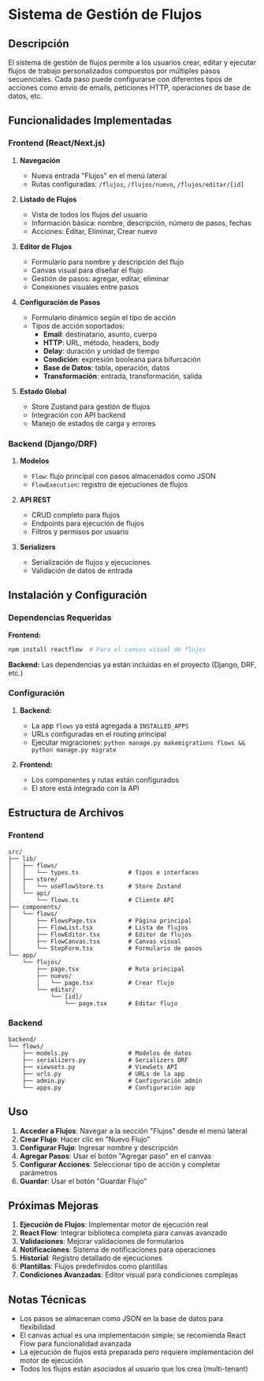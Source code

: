 # Sistema de Gestión de Flujos

## Descripción

El sistema de gestión de flujos permite a los usuarios crear, editar y ejecutar flujos de trabajo personalizados compuestos por múltiples pasos secuenciales. Cada paso puede configurarse con diferentes tipos de acciones como envío de emails, peticiones HTTP, operaciones de base de datos, etc.

## Funcionalidades Implementadas

### Frontend (React/Next.js)

1. **Navegación**
   - Nueva entrada "Flujos" en el menú lateral
   - Rutas configuradas: `/flujos`, `/flujos/nuevo`, `/flujos/editar/[id]`

2. **Listado de Flujos**
   - Vista de todos los flujos del usuario
   - Información básica: nombre, descripción, número de pasos, fechas
   - Acciones: Editar, Eliminar, Crear nuevo

3. **Editor de Flujos**
   - Formulario para nombre y descripción del flujo
   - Canvas visual para diseñar el flujo
   - Gestión de pasos: agregar, editar, eliminar
   - Conexiones visuales entre pasos

4. **Configuración de Pasos**
   - Formulario dinámico según el tipo de acción
   - Tipos de acción soportados:
     - **Email**: destinatario, asunto, cuerpo
     - **HTTP**: URL, método, headers, body
     - **Delay**: duración y unidad de tiempo
     - **Condición**: expresión booleana para bifurcación
     - **Base de Datos**: tabla, operación, datos
     - **Transformación**: entrada, transformación, salida

5. **Estado Global**
   - Store Zustand para gestión de flujos
   - Integración con API backend
   - Manejo de estados de carga y errores

### Backend (Django/DRF)

1. **Modelos**
   - `Flow`: flujo principal con pasos almacenados como JSON
   - `FlowExecution`: registro de ejecuciones de flujos

2. **API REST**
   - CRUD completo para flujos
   - Endpoints para ejecución de flujos
   - Filtros y permisos por usuario

3. **Serializers**
   - Serialización de flujos y ejecuciones
   - Validación de datos de entrada

## Instalación y Configuración

### Dependencias Requeridas

**Frontend:**
```bash
npm install reactflow  # Para el canvas visual de flujos
```

**Backend:**
Las dependencias ya están incluidas en el proyecto (Django, DRF, etc.)

### Configuración

1. **Backend:**
   - La app `flows` ya está agregada a `INSTALLED_APPS`
   - URLs configuradas en el routing principal
   - Ejecutar migraciones: `python manage.py makemigrations flows && python manage.py migrate`

2. **Frontend:**
   - Los componentes y rutas están configurados
   - El store está integrado con la API

## Estructura de Archivos

### Frontend
```
src/
├── lib/
│   ├── flows/
│   │   └── types.ts              # Tipos e interfaces
│   ├── store/
│   │   └── useFlowStore.ts       # Store Zustand
│   └── api/
│       └── flows.ts              # Cliente API
├── components/
│   └── flows/
│       ├── FlowsPage.tsx         # Página principal
│       ├── FlowList.tsx          # Lista de flujos
│       ├── FlowEditor.tsx        # Editor de flujos
│       ├── FlowCanvas.tsx        # Canvas visual
│       └── StepForm.tsx          # Formulario de pasos
└── app/
    └── flujos/
        ├── page.tsx              # Ruta principal
        ├── nuevo/
        │   └── page.tsx          # Crear flujo
        └── editar/
            └── [id]/
                └── page.tsx      # Editar flujo
```

### Backend
```
backend/
└── flows/
    ├── models.py                 # Modelos de datos
    ├── serializers.py            # Serializers DRF
    ├── viewsets.py               # ViewSets API
    ├── urls.py                   # URLs de la app
    ├── admin.py                  # Configuración admin
    └── apps.py                   # Configuración app
```

## Uso

1. **Acceder a Flujos**: Navegar a la sección "Flujos" desde el menú lateral
2. **Crear Flujo**: Hacer clic en "Nuevo Flujo"
3. **Configurar Flujo**: Ingresar nombre y descripción
4. **Agregar Pasos**: Usar el botón "Agregar paso" en el canvas
5. **Configurar Acciones**: Seleccionar tipo de acción y completar parámetros
6. **Guardar**: Usar el botón "Guardar Flujo"

## Próximas Mejoras

1. **Ejecución de Flujos**: Implementar motor de ejecución real
2. **React Flow**: Integrar biblioteca completa para canvas avanzado
3. **Validaciones**: Mejorar validaciones de formularios
4. **Notificaciones**: Sistema de notificaciones para operaciones
5. **Historial**: Registro detallado de ejecuciones
6. **Plantillas**: Flujos predefinidos como plantillas
7. **Condiciones Avanzadas**: Editor visual para condiciones complejas

## Notas Técnicas

- Los pasos se almacenan como JSON en la base de datos para flexibilidad
- El canvas actual es una implementación simple; se recomienda React Flow para funcionalidad avanzada
- La ejecución de flujos está preparada pero requiere implementación del motor de ejecución
- Todos los flujos están asociados al usuario que los crea (multi-tenant)